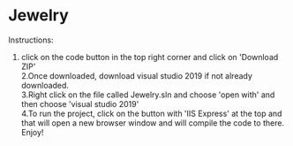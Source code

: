 # Jewelry

Instructions:
1. click on the code button in the top right corner and click on 'Download ZIP'<br>
2.Once downloaded, download visual studio 2019 if not already downloaded.<br>
3.Right click on the file called Jewelry.sln and choose 'open with' and then choose 'visual studio 2019'<br>
4.To run the project, click on the button with 'IIS Express' at the top and that will open a new browser window and will compile the code to there.<br>
Enjoy!
